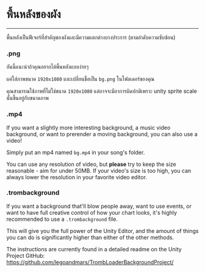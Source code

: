 # พื้นหลังของผัง
---

พื้นหลังเป็นฟีเจอร์ที่สำคัญของผังและมีความแตกต่างบางประการ (ตามลำดับความซับซ้อน)

### .png

อันนี้แนะนำถ้าคุณอยากได้พื้นหลังแบบง่ายๆ

แค่ใส่ภาพขนาด `1920x1080` และเปลี่ยนชื่อเป็น `bg.png` ในโฟลเดอร์ของคุณ

คุณสามารณใช้ภาพที่ไม่ใช่ขนาด `1920x1080` แต่อาจจะมีอาการผิดปกติเพราะ unity sprite scale นั้นขึ้นอยู่กับขนาดภาพ

### .mp4

If you want a slightly more interesting background, a music video background, or want to prerender a moving background, you can also use a video!

Simply put an mp4 named `bg.mp4` in your song's folder.

You can use any resolution of video, but **please** try to keep the size reasonable - aim for under 50MB. If your video's size is too high, you can always lower the resolution in your favorite video editor.

### .trombackground

If you want a background that'll blow people away, want to use events, or want to have full creative control of how your chart looks, it's highly recommended to use a `.trombackground` file.

This will give you the full power of the Unity Editor, and the amount of things you can do is significantly higher than either of the other methods.

The instructions are currently found in a detailed readme on the Unity Project GitHub: <https://github.com/legoandmars/TrombLoaderBackgroundProject/>